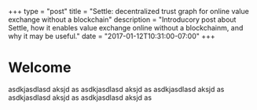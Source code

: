 +++
type = "post"
title = "Settle: decentralized trust graph for online value exchange without a blockchain"
description = "Introducory post about Settle, how it enables value exchange online without a blockchainm, and why it may be useful."
date = "2017-01-12T10:31:00-07:00"
+++

# Welcome

asdkjasdlasd aksjd as asdkjasdlasd aksjd as asdkjasdlasd aksjd as asdkjasdlasd
aksjd as asdkjasdlasd aksjd as

